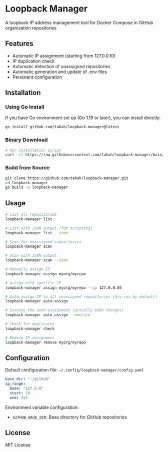 # Loopback Manager

A loopback IP address management tool for Docker Compose in GitHub organization repositories

## Features

- Automatic IP assignment (starting from 127.0.0.10)
- IP duplication check
- Automatic detection of unassigned repositories
- Automatic generation and update of .env files
- Persistent configuration

## Installation

### Using Go Install
If you have Go environment set up (Go 1.19 or later), you can install directly:
```bash
go install github.com/takah/loopback-manager@latest
```

### Binary Download
```bash
# Run installation script
curl -sf https://raw.githubusercontent.com/takah/loopback-manager/main/scripts/install.sh | bash
```

### Build from Source
```bash
git clone https://github.com/takah/loopback-manager.git
cd loopback-manager
go build -o loopback-manager
```

## Usage

```bash
# List all repositories
loopback-manager list

# List with JSON output (for scripting)
loopback-manager list --json

# Scan for unassigned repositories
loopback-manager scan

# Scan with JSON output
loopback-manager scan --json

# Manually assign IP
loopback-manager assign myorg/myrepo

# Assign with specific IP
loopback-manager assign myorg/myrepo --ip 127.0.0.50

# Auto-assign IP to all unassigned repositories (dry-run by default)
loopback-manager auto-assign

# Execute the auto-assignment (actually make changes)
loopback-manager auto-assign --execute

# Check for duplicates
loopback-manager check

# Remove IP assignment
loopback-manager remove myorg/myrepo
```

## Configuration

Default configuration file: `~/.config/loopback-manager/config.yaml`

```yaml
base_dir: "~/github"
ip_range:
  base: "127.0.0"
  start: 10
  end: 254
```

Environment variable configuration:
- `GITHUB_BASE_DIR`: Base directory for GitHub repositories

## License

MIT License
